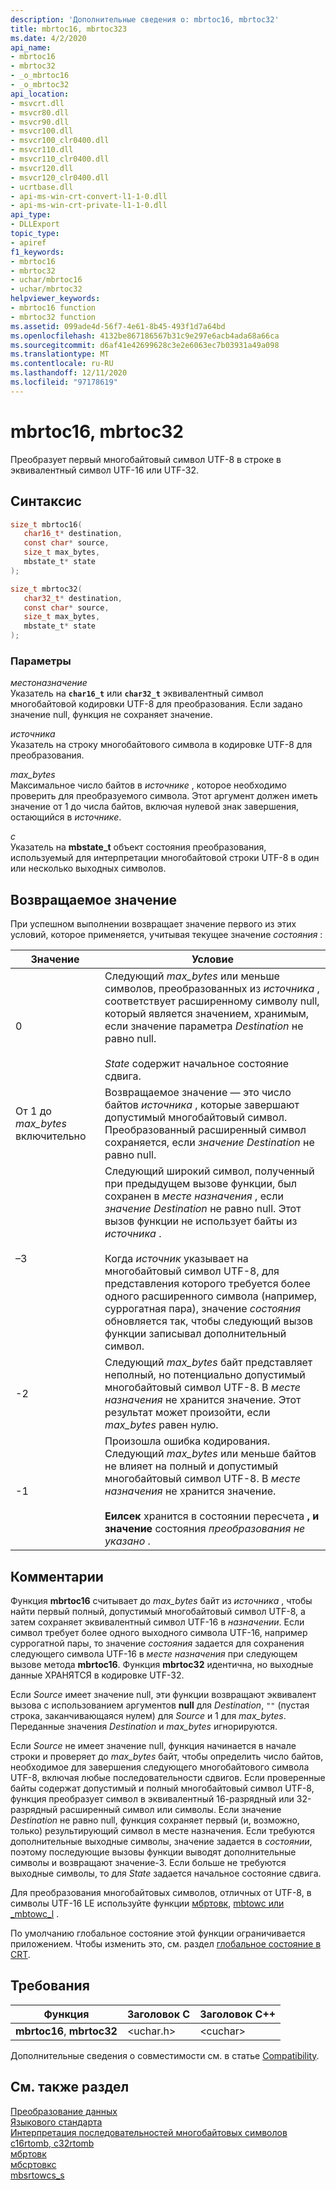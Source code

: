 ```yaml
---
description: 'Дополнительные сведения о: mbrtoc16, mbrtoc32'
title: mbrtoc16, mbrtoc323
ms.date: 4/2/2020
api_name:
- mbrtoc16
- mbrtoc32
- _o_mbrtoc16
- _o_mbrtoc32
api_location:
- msvcrt.dll
- msvcr80.dll
- msvcr90.dll
- msvcr100.dll
- msvcr100_clr0400.dll
- msvcr110.dll
- msvcr110_clr0400.dll
- msvcr120.dll
- msvcr120_clr0400.dll
- ucrtbase.dll
- api-ms-win-crt-convert-l1-1-0.dll
- api-ms-win-crt-private-l1-1-0.dll
api_type:
- DLLExport
topic_type:
- apiref
f1_keywords:
- mbrtoc16
- mbrtoc32
- uchar/mbrtoc16
- uchar/mbrtoc32
helpviewer_keywords:
- mbrtoc16 function
- mbrtoc32 function
ms.assetid: 099ade4d-56f7-4e61-8b45-493f1d7a64bd
ms.openlocfilehash: 4132be867186567b31c9e297e6acb4ada68a66ca
ms.sourcegitcommit: d6af41e42699628c3e2e6063ec7b03931a49a098
ms.translationtype: MT
ms.contentlocale: ru-RU
ms.lasthandoff: 12/11/2020
ms.locfileid: "97178619"
---
```

# <a name="mbrtoc16-mbrtoc32"></a>mbrtoc16, mbrtoc32

Преобразует первый многобайтовый символ UTF-8 в строке в эквивалентный символ UTF-16 или UTF-32.

## <a name="syntax"></a>Синтаксис

```C
size_t mbrtoc16(
   char16_t* destination,
   const char* source,
   size_t max_bytes,
   mbstate_t* state
);

size_t mbrtoc32(
   char32_t* destination,
   const char* source,
   size_t max_bytes,
   mbstate_t* state
);
```

### <a name="parameters"></a>Параметры

*местоназначение*\
Указатель на **`char16_t`** или **`char32_t`** эквивалентный символ многобайтовой кодировки UTF-8 для преобразования. Если задано значение null, функция не сохраняет значение.

*источника*\
Указатель на строку многобайтового символа в кодировке UTF-8 для преобразования.

*max_bytes*\
Максимальное число байтов в *источнике* , которое необходимо проверить для преобразуемого символа. Этот аргумент должен иметь значение от 1 до числа байтов, включая нулевой знак завершения, остающийся в *источнике*.

*с*\
Указатель на **mbstate_t** объект состояния преобразования, используемый для интерпретации многобайтовой строки UTF-8 в один или несколько выходных символов.

## <a name="return-value"></a>Возвращаемое значение

При успешном выполнении возвращает значение первого из этих условий, которое применяется, учитывая текущее значение *состояния* :

|Значение|Условие|
|-----------|---------------|
|0|Следующий *max_bytes* или меньше символов, преобразованных из *источника* , соответствует расширенному символу null, который является значением, хранимым, если значение параметра *Destination* не равно null.<br /><br /> *State* содержит начальное состояние сдвига.|
|От 1 до *max_bytes* включительно|Возвращаемое значение — это число байтов *источника* , которые завершают допустимый многобайтовый символ. Преобразованный расширенный символ сохраняется, если *значение Destination* не равно null.|
|–3|Следующий широкий символ, полученный при предыдущем вызове функции, был сохранен в *месте назначения* , если *значение Destination* не равно null. Этот вызов функции не использует байты из *источника* .<br /><br /> Когда  *источник* указывает на многобайтовый символ UTF-8, для представления которого требуется более одного расширенного символа (например, суррогатная пара), значение *состояния* обновляется так, чтобы следующий вызов функции записывал дополнительный символ.|
|-2|Следующий *max_bytes* байт представляет неполный, но потенциально допустимый многобайтовый символ UTF-8. В *месте назначения* не хранится значение. Этот результат может произойти, если *max_bytes* равен нулю.|
|-1|Произошла ошибка кодирования. Следующий *max_bytes* или меньше байтов не влияет на полный и допустимый многобайтовый символ UTF-8. В *месте назначения* не хранится значение.<br /><br /> **Еилсек** хранится в состоянии пересчета **, и значение** состояния *преобразования не указано* .|

## <a name="remarks"></a>Комментарии

Функция **mbrtoc16** считывает до *max_bytes* байт из *источника* , чтобы найти первый полный, допустимый многобайтовый символ UTF-8, а затем сохраняет эквивалентный символ UTF-16 в *назначении*. Если символ требует более одного выходного символа UTF-16, например суррогатной пары, то значение *состояния* задается для сохранения следующего символа UTF-16 в *месте назначения* при следующем вызове метода **mbrtoc16**. Функция **mbrtoc32** идентична, но выходные данные ХРАНЯТСЯ в кодировке UTF-32.

Если *Source* имеет значение null, эти функции возвращают эквивалент вызова с использованием аргументов **null** для *Destination*, `""` (пустая строка, заканчивающаяся нулем) для *Source* и 1 для *max_bytes*. Переданные значения *Destination* и *max_bytes* игнорируются.

Если *Source* не имеет значение null, функция начинается в начале строки и проверяет до *max_bytes* байт, чтобы определить число байтов, необходимое для завершения следующего многобайтового символа UTF-8, включая любые последовательности сдвигов. Если проверенные байты содержат допустимый и полный многобайтовый символ UTF-8, функция преобразует символ в эквивалентный 16-разрядный или 32-разрядный расширенный символ или символы. Если значение *Destination* не равно null, функция сохраняет первый (и, возможно, только) результирующий символ в месте назначения. Если требуются дополнительные выходные символы, значение задается в *состоянии*, поэтому последующие вызовы функции выводят дополнительные символы и возвращают значение-3. Если больше не требуются выходные символы, то для *State* задается начальное состояние сдвига.

Для преобразования многобайтовых символов, отличных от UTF-8, в символы UTF-16 LE используйте функции [мбртовк](mbrtowc.md), [mbtowc или _mbtowc_l](mbtowc-mbtowc-l.md) .

По умолчанию глобальное состояние этой функции ограничивается приложением. Чтобы изменить это, см. раздел [глобальное состояние в CRT](../global-state.md).

## <a name="requirements"></a>Требования

|Функция|Заголовок C|Заголовок C++|
|--------------|--------------|------------------|
|**mbrtoc16**, **mbrtoc32**|\<uchar.h>|\<cuchar>|

Дополнительные сведения о совместимости см. в статье [Compatibility](../compatibility.md).

## <a name="see-also"></a>См. также раздел

[Преобразование данных](../data-conversion.md)\
[Языкового стандарта](../locale.md)\
[Интерпретация последовательностей многобайтовых символов](../interpretation-of-multibyte-character-sequences.md)\
[c16rtomb, c32rtomb](c16rtomb-c32rtomb1.md)\
[мбртовк](mbrtowc.md)\
[мбсртовкс](mbsrtowcs.md)\
[mbsrtowcs_s](mbsrtowcs-s.md)
